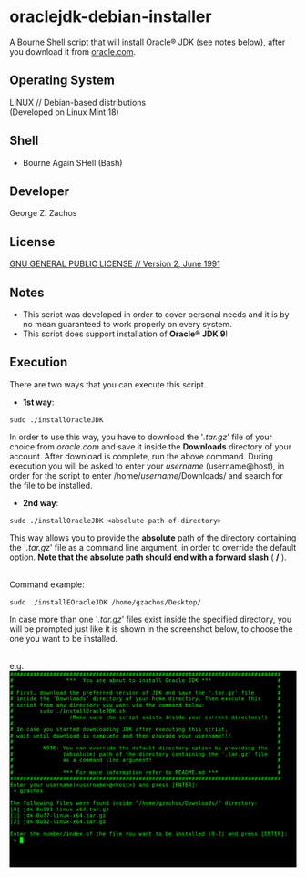 oraclejdk-debian-installer
============

A Bourne Shell script that will install Oracle® JDK (see notes below), after you download it from
[oracle.com](http://www.oracle.com/technetwork/indexes/downloads/index.html#java).

Operating System
----
LINUX // Debian-based distributions<br>
(Developed on Linux Mint 18)

Shell
-----
- Bourne Again SHell (Bash)

Developer
-----
George Z. Zachos

License
-----
[GNU GENERAL PUBLIC LICENSE // Version 2, June 1991](LICENSE)

Notes
-----
- This script was developed in order to cover personal needs and it is by no mean
guaranteed to work properly on every system.
- This script does support installation of __Oracle® JDK 9__!

Execution
-----
There are two ways that you can execute this script.

 * __1st way__:
```Shell
sudo ./installOracleJDK
```
In order to use this way, you have to download the '_.tar.gz_' file of
your choice from _oracle.com_ and save it inside the __Downloads__ directory of
your account. After download is complete, run the above command. During execution
you will be asked to enter your _username_ (username@host), in order for the
script to enter /home/_username_/Downloads/ and search for the file to be installed.

 * __2nd way__:
```Shell
sudo ./installOracleJDK <absolute-path-of-directory>
```
This way allows you to provide the __absolute__ path of the directory containing
the '_.tar.gz_' file as a command line argument, in order to override the default
option. __Note that the absolute path should end with a forward slash__ ( __/__ ).
<br><br>

Command example:
```Shell
sudo ./installEOracleJDK /home/gzachos/Desktop/
```

In case more than one '_.tar.gz_' files exist inside the specified directory,
you will be prompted just like it is shown in the screenshot below, to choose
the one you want to be installed.<br><br>

e.g.<br>
![Prompt](./screenshots/photo00.png)
